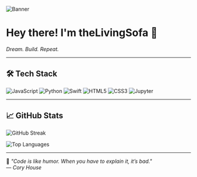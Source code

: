 <p align="left">
  <img src="https://imgur.com/a/Mgy6G77" alt="Banner" />
</p>

<h1 align="left">Hey there! I'm <b>theLivingSofa</b> 👋</h1>

<p align="left">
  <i>Dream. Build. Repeat.</i>
</p>

---

## 🛠️ Tech Stack

<div align="left">

![JavaScript](https://img.shields.io/badge/-JavaScript-000000?style=for-the-badge&logo=javascript)
![Python](https://img.shields.io/badge/-Python-000000?style=for-the-badge&logo=python)
![Swift](https://img.shields.io/badge/-Swift-000000?style=for-the-badge&logo=swift)
![HTML5](https://img.shields.io/badge/-HTML5-000000?style=for-the-badge&logo=html5)
![CSS3](https://img.shields.io/badge/-CSS3-000000?style=for-the-badge&logo=css3)
![Jupyter](https://img.shields.io/badge/-Jupyter-000000?style=for-the-badge&logo=jupyter)

</div>

---

## 📈 GitHub Stats

<div align="left">

![GitHub Streak](https://github-readme-streak-stats.herokuapp.com?user=theLivingSofa&theme=radical&border_radius=10&hide_border=false)

![Top Languages](https://github-readme-stats.vercel.app/api/top-langs/?username=theLivingSofa&layout=compact&theme=radical&border_radius=10&hide_border=false)

</div>

---

<div align="left">

🖤 _"Code is like humor. When you have to explain it, it’s bad."_  
— _Cory House_

</div>
